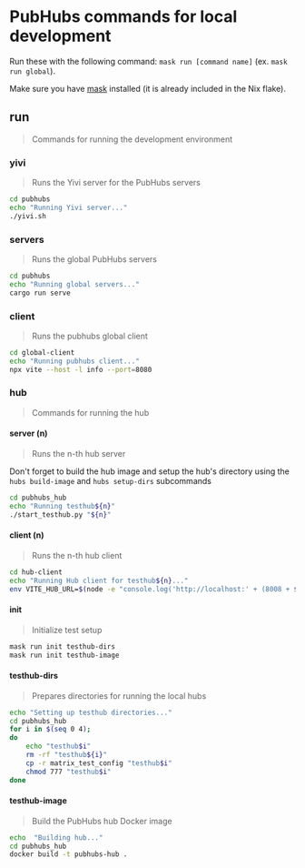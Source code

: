 # PubHubs commands for local development

Run these with the following command: `mask run [command name]` (ex. `mask run global`).

Make sure you have [mask](https://github.com/jacobdeichert/mask) installed (it is already included in the Nix flake).

## run

> Commands for running the development environment

### yivi

> Runs the Yivi server for the PubHubs servers

```sh
cd pubhubs
echo "Running Yivi server..."
./yivi.sh
```

### servers

> Runs the global PubHubs servers

```sh
cd pubhubs
echo "Running global servers..."
cargo run serve
```

### client

> Runs the pubhubs global client

```sh
cd global-client
echo "Running pubhubs client..."
npx vite --host -l info --port=8080
```

### hub

> Commands for running the hub

#### server (n)

> Runs the n-th hub server

Don't forget to build the hub image and setup the hub's directory using the
`hubs build-image` and `hubs setup-dirs` subcommands

```sh
cd pubhubs_hub
echo "Running testhub${n}"
./start_testhub.py "${n}"
```

#### client (n)

> Runs the n-th hub client

```sh
cd hub-client
echo "Running Hub client for testhub${n}..."
env VITE_HUB_URL=$(node -e "console.log('http://localhost:' + (8008 + $n))") npx vite --host -l info --port=$(node -e "console.log(8001 + $n)")
```

#### init

> Initialize test setup

```sh
mask run init testhub-dirs
mask run init testhub-image
```

#### testhub-dirs

> Prepares directories for running the local hubs

```sh
echo "Setting up testhub directories..."
cd pubhubs_hub
for i in $(seq 0 4);
do
    echo "testhub$i"
    rm -rf "testhub${i}"
    cp -r matrix_test_config "testhub$i"
    chmod 777 "testhub$i"
done
```

#### testhub-image

> Build the PubHubs hub Docker image

```sh
echo  "Building hub..."
cd pubhubs_hub
docker build -t pubhubs-hub .
```
